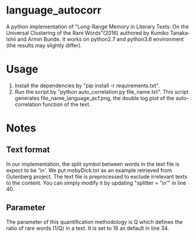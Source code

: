 # language_autocorr
A python implementation of "Long-Range Memory in Literary Texts: On the Universal Clustering of the Rare Words"(2016) authored by Kumiko Tanaka-Ishii and Armin Bunde. It works on python2.7 and python3.6 environment (the results may slightly differ). 

# Usage
1. Install the dependencies by "pip install -r requirements.txt".
2. Run the script by "python auto_correlation.py file_name.txt".
This script generates file_name_language_acf.png, the double log plot of the auto-correlation function of the text.

# Notes
## Text format
In our implementation, the split symbol between words in the text file is expect to be '\n'. 
We put mobyDick.txt as an example retrieved from Gutenberg project. The text file is preprocessed to exclude irrelevant texts to the content.
You can simply modify it by updating "splitter = '\n'" in line 40.

## Parameter
The parameter of this quantification methodology is Q which defines the ratio of rare words (1/Q) in a text.
It is set to 16 as default in line 34. 
